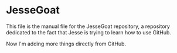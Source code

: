# JesseGoat

This file is the manual file for the JesseGoat repository, a repository dedicated to the fact that Jesse is trying to learn how to use GitHub.

Now I'm adding more things directly from GitHub.
